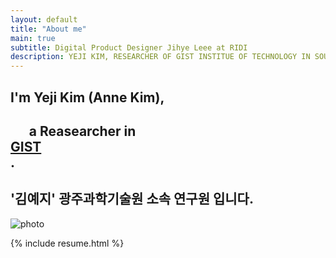```yaml
---
layout: default
title: "About me"
main: true
subtitle: Digital Product Designer Jihye Leee at RIDI
description: YEJI KIM, RESEARCHER OF GIST INSTITUE OF TECHNOLOGY IN SOUTH KOREA. | 
---
```

<div class="intro-animation">
<section class="explanation">
    <h1 class="intro">
        I'm Yeji Kim (Anne Kim), </h1>
        <h1 class="intro">	&nbsp;&nbsp;&nbsp;&nbsp;&nbsp;&nbsp;a Reasearcher in 
        <div class="intro-link">
            <a class="transition" href="http://ridicorp.com/" target="_blank">
                GIST 
            </a>
            <div class="underline-mask transition"></div>
            <div class="underline"></div>
        </div>.
    </h1>
    <h2 class="intro">'김예지' 광주과학기술원 소속 연구원 입니다.</h2>
    
  ![photo](./img/yeji_photo.png)
    
</section>
</div>
{% include resume.html %}
